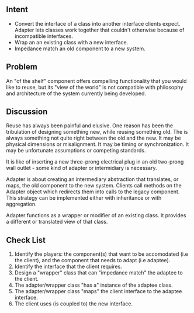 ## Intent

- Convert the interface of a class into another interface clients expect. Adapter
lets classes work together that couldn't otherwise because of incompatible interfaces.
- Wrap an an existing class with a new interface.
- Impedance match an old component to a new system.

## Problem

An "of the shelf" component offers compelling functionality that you would like to
reuse, but its "view of the world" is not compatible with philosophy and architecture
of the system currently being developed.

## Discussion

Reuse has always been painful and elusive. One reason has been the tribulation of
designing something new, while reusing something old. The is always something not quite right
between the old and the new. It may be physical dimensions or misalignment. It may 
be timing or synchronization. It may be unfortunate assumptions or competing standards.

It is like of inserting a new three-prong electrical plug in an old two-prong wall
outlet - some kind of adapter or intermidiary is necessary.

Adapter is about creating an intermediary abstraction that translates, or maps,
the old component to the new system. Clients call methods on the Adapter object
which redirects them into calls to the legacy component. This strategy can be implemented
either with inheritance or with aggregation.

Adapter functions as a wrapper or modifier of an existing class. It provides a
different or translated view of that class.

## Check List

1. Identify the players: the component(s) that want to be accomodated (i.e the client),
and the component that needs to adapt (i.e adaptee).
2. Identify the interface that the client requires.
3. Design a "wrapper" class that can "impedance match" the adaptee to the client.
4. The adapter/wrapper class "has a" instance of the adaptee class.
5. The adapter/wrapper class "maps" the client interface to the adaptee interface.
6. The client uses (is coupled to) the new interface.